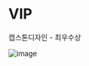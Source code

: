 # VIP
캡스톤디자인 - 최우수상

![image](https://github.com/hyul77/VIP/assets/100561170/b31d41ea-a61e-40bd-89d8-bbdfe88bb599)
